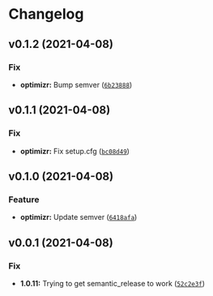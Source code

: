 # Changelog

<!--next-version-placeholder-->

## v0.1.2 (2021-04-08)
### Fix
* **optimizr:** Bump semver ([`6b23888`](https://github.com/joeriddles/optimizr/commit/6b23888ed280ecc66ccc3610f3f6858d6539bf36))

## v0.1.1 (2021-04-08)
### Fix
* **optimizr:** Fix setup.cfg ([`bc08d49`](https://github.com/joeriddles/optimizr/commit/bc08d49b5572edb75b1f4a1b4447655246c52942))

## v0.1.0 (2021-04-08)
### Feature
* **optimizr:** Update semver ([`6418afa`](https://github.com/joeriddles/optimizr/commit/6418afa26ecad105f5daabf49ad087e37e208fe1))

## v0.0.1 (2021-04-08)
### Fix
* **1.0.11:** Trying to get semantic_release to work ([`52c2e3f`](https://github.com/joeriddles/optimizr/commit/52c2e3f0935871bdf27d0d26b59f36c0a5d0c6e9))
